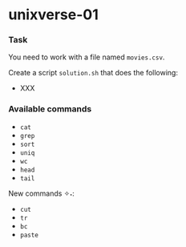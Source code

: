 # unixverse-01

### Task

You need to work with a file named `movies.csv`.

Create a script `solution.sh` that does the following:

- XXX

### Available commands

* `cat`
* `grep`
* `sort`
* `uniq`
* `wc`
* `head`
* `tail`

New commands ✧˖:
* `cut`
* `tr`
* `bc`
* `paste`
